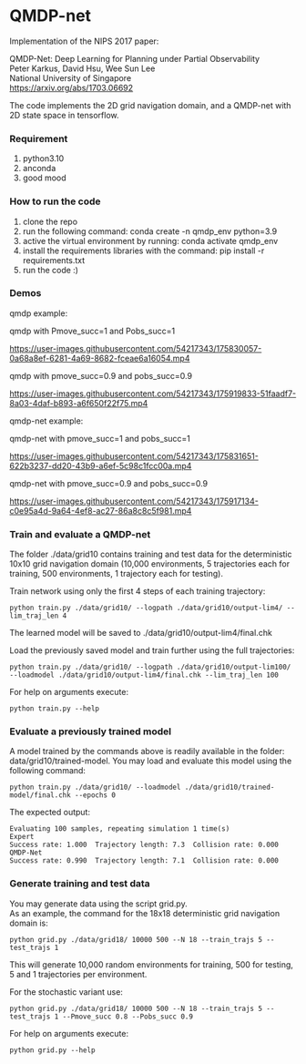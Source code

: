 # QMDP-net

Implementation of the NIPS 2017 paper: 

QMDP-Net: Deep Learning for Planning under Partial Observability  
Peter Karkus, David Hsu, Wee Sun Lee  
National University of Singapore  
https://arxiv.org/abs/1703.06692

The code implements the 2D grid navigation domain, and a QMDP-net with 2D state space in tensorflow.

### Requirement
  1. python3.10
  2. anconda
  3. good mood

### How to run the code
1. clone the repo
2. run the following command: conda create -n qmdp_env python=3.9
3. active the virtual environment by running: conda activate qmdp_env
4. install the requirements libraries with the command: pip install -r requirements.txt
4. run the code :)

### Demos

qmdp example:

qmdp with Pmove_succ=1 and Pobs_succ=1

https://user-images.githubusercontent.com/54217343/175830057-0a68a8ef-6281-4a69-8682-fceae6a16054.mp4
 
qmdp with pmove_succ=0.9 and pobs_succ=0.9


https://user-images.githubusercontent.com/54217343/175919833-51faadf7-8a03-4daf-b893-a6f650f22f75.mp4




qmdp-net  example:

qmdp-net with pmove_succ=1 and pobs_succ=1

https://user-images.githubusercontent.com/54217343/175831651-622b3237-dd20-43b9-a6ef-5c98c1fcc00a.mp4

qmdp-net with pmove_succ=0.9 and pobs_succ=0.9

https://user-images.githubusercontent.com/54217343/175917134-c0e95a4d-9a64-4ef8-ac27-86a8c8c5f981.mp4

### Train and evaluate a QMDP-net

The folder ./data/grid10 contains training and test data for the deterministic 10x10 grid navigation domain
(10,000 environments, 5 trajectories each for training, 500 environments, 1 trajectory each for testing).


Train network using only the first 4 steps of each training trajectory:
```
python train.py ./data/grid10/ --logpath ./data/grid10/output-lim4/ --lim_traj_len 4
```
The learned model will be saved to ./data/grid10/output-lim4/final.chk
 

Load the previously saved model and train further using the full trajectories:
```
python train.py ./data/grid10/ --logpath ./data/grid10/output-lim100/ --loadmodel ./data/grid10/output-lim4/final.chk --lim_traj_len 100
```

For help on arguments execute:
```
python train.py --help
```

### Evaluate a previously trained model
A model trained by the commands above is readily available in the folder: data/grid10/trained-model. You may load and evaluate this model using the following command: 
```
python train.py ./data/grid10/ --loadmodel ./data/grid10/trained-model/final.chk --epochs 0
```

The expected output:
```
Evaluating 100 samples, repeating simulation 1 time(s)
Expert
Success rate: 1.000  Trajectory length: 7.3  Collision rate: 0.000
QMDP-Net
Success rate: 0.990  Trajectory length: 7.1  Collision rate: 0.000
```

### Generate training and test data

You may generate data using the script grid.py.  
As an example, the command for the 18x18 deterministic grid navigation domain is: 
```
python grid.py ./data/grid18/ 10000 500 --N 18 --train_trajs 5 --test_trajs 1
```
This will generate 10,000 random environments for training, 500 for testing, 5 and 1 trajectories per environment.

For the stochastic variant use:
```
python grid.py ./data/grid18/ 10000 500 --N 18 --train_trajs 5 --test_trajs 1 --Pmove_succ 0.8 --Pobs_succ 0.9
```

For help on arguments execute:
```
python grid.py --help
```

